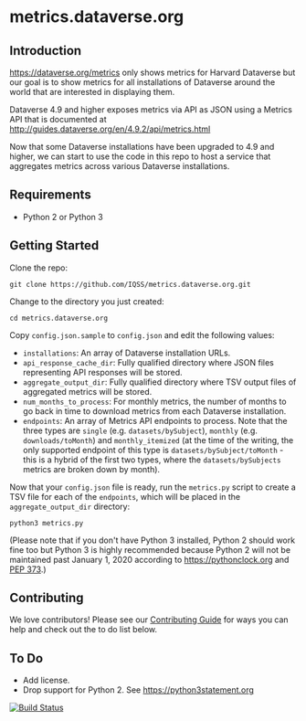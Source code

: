 # metrics.dataverse.org

## Introduction

https://dataverse.org/metrics only shows metrics for Harvard Dataverse but our goal is to show metrics for all installations of Dataverse around the world that are interested in displaying them.

Dataverse 4.9 and higher exposes metrics via API as JSON using a Metrics API that is documented at http://guides.dataverse.org/en/4.9.2/api/metrics.html

Now that some Dataverse installations have been upgraded to 4.9 and higher, we can start to use the code in this repo to host a service that aggregates metrics across various Dataverse installations.

## Requirements

- Python 2 or Python 3

## Getting Started

Clone the repo:

    git clone https://github.com/IQSS/metrics.dataverse.org.git

Change to the directory you just created:

    cd metrics.dataverse.org

Copy `config.json.sample` to `config.json` and edit the following values:

- `installations`: An array of Dataverse installation URLs.
- `api_response_cache_dir`: Fully qualified directory where JSON files representing API responses will be stored.
- `aggregate_output_dir`: Fully qualified directory where TSV output files of aggregated metrics will be stored.
- `num_months_to_process`: For monthly metrics, the number of months to go back in time to download metrics from each Dataverse installation.
- `endpoints`: An array of Metrics API endpoints to process. Note that the three types are `single` (e.g. `datasets/bySubject`), `monthly` (e.g. `downloads/toMonth`) and `monthly_itemized` (at the time of the writing, the only supported endpoint of this type is `datasets/bySubject/toMonth` - this is a hybrid of the first two types, where the `datasets/bySubjects` metrics are broken down by month). 

Now that your `config.json` file is ready, run the `metrics.py` script to create a TSV file for each of the `endpoints`, which will be placed in the `aggregate_output_dir` directory:

    python3 metrics.py

(Please note that if you don't have Python 3 installed, Python 2 should work fine too but Python 3 is highly recommended because Python 2 will not be maintained past January 1, 2020 according to https://pythonclock.org and [PEP 373][].)

## Contributing

We love contributors! Please see our [Contributing Guide][] for ways you can help and check out the to do list below.

## To Do

- Add license.
- Drop support for Python 2. See https://python3statement.org

[![Build Status](https://travis-ci.org/IQSS/metrics.dataverse.org.svg?branch=master)](https://travis-ci.org/IQSS/metrics.dataverse.org)

[Contributing Guide]: CONTRIBUTING.md
[PEP 373]: https://www.python.org/dev/peps/pep-0373/

